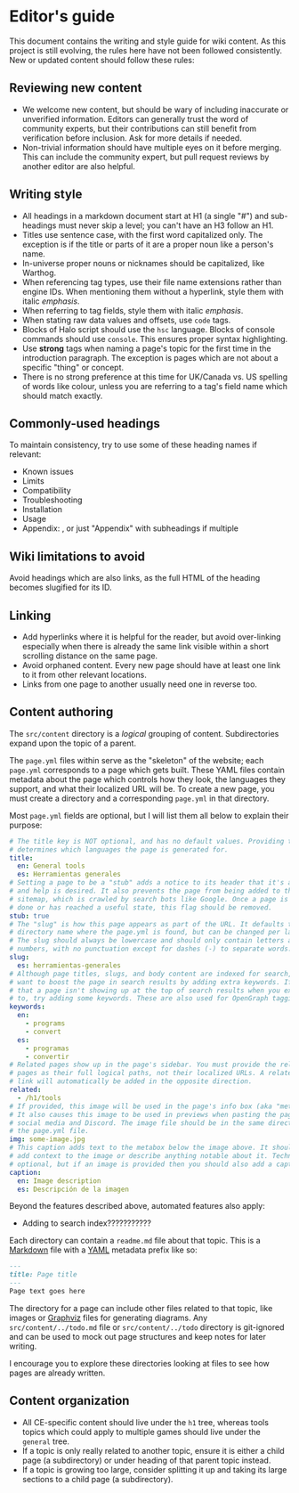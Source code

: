 # Editor's guide
This document contains the writing and style guide for wiki content. As this project is still evolving, the rules here have not been followed consistently. New or updated content should follow these rules:

## Reviewing new content
* We welcome new content, but should be wary of including inaccurate or unverified information. Editors can generally trust the word of community experts, but their contributions can still benefit from verification before inclusion. Ask for more details if needed.
* Non-trivial information should have multiple eyes on it before merging. This can include the community expert, but pull request reviews by another editor are also helpful.

## Writing style
* All headings in a markdown document start at H1 (a single "#") and sub-headings must never skip a level; you can't have an H3 follow an H1.
* Titles use sentence case, with the first word capitalized only. The exception is if the title or parts of it are a proper noun like a person's name.
* In-universe proper nouns or nicknames should be capitalized, like Warthog.
* When referencing tag types, use their file name extensions rather than engine IDs. When mentioning them without a hyperlink, style them with italic _emphasis_.
* When referring to tag fields, style them with italic _emphasis_.
* When stating raw data values and offsets, use `code` tags.
* Blocks of Halo script should use the `hsc` language. Blocks of console commands should use `console`. This ensures proper syntax highlighting.
* Use **strong** tags when naming a page's topic for the first time in the introduction paragraph. The exception is pages which are not about a specific "thing" or concept.
* There is no strong preference at this time for UK/Canada vs. US spelling of words like colour, unless you are referring to a tag's field name which should match exactly.

## Commonly-used headings
To maintain consistency, try to use some of these heading names if relevant:

* Known issues
* Limits
* Compatibility
* Troubleshooting
* Installation
* Usage
* Appendix: <heading>, or just "Appendix" with subheadings if multiple

## Wiki limitations to avoid
Avoid headings which are also links, as the full HTML of the heading becomes slugified for its ID.

## Linking
* Add hyperlinks where it is helpful for the reader, but avoid over-linking especially when there is already the same link visible within a short scrolling distance on the same page.
* Avoid orphaned content. Every new page should have at least one link to it from other relevant locations.
* Links from one page to another usually need one in reverse too.

## Content authoring
The `src/content` directory is a _logical_ grouping of content. Subdirectories expand upon the topic of a parent.

The `page.yml` files within serve as the "skeleton" of the website; each `page.yml` corresponds to a page which gets built. These YAML files contain metadata about the page which controls how they look, the languages they support, and what their localized URL will be. To create a new page, you must create a directory and a corresponding `page.yml` in that directory.

Most `page.yml` fields are optional, but I will list them all below to explain their purpose:

```yaml
# The title key is NOT optional, and has no default values. Providing this
# determines which languages the page is generated for.
title:
  en: General tools
  es: Herramientas generales
# Setting a page to be a "stub" adds a notice to its header that it's a WIP
# and help is desired. It also prevents the page from being added to the
# sitemap, which is crawled by search bots like Google. Once a page is mostly
# done or has reached a useful state, this flag should be removed.
stub: true
# The "slug" is how this page appears as part of the URL. It defaults to the
# directory name where the page.yml is found, but can be changed per language.
# The slug should always be lowercase and should only contain letters and
# numbers, with no punctuation except for dashes (-) to separate words.
slug:
  es: herramientas-generales
# Although page titles, slugs, and body content are indexed for search, you may
# want to boost the page in search results by adding extra keywords. If you find
# that a page isn't showing up at the top of search results when you expect it
# to, try adding some keywords. These are also used for OpenGraph tagging.
keywords:
  en:
    - programs
    - convert
  es:
    - programas
    - convertir
# Related pages show up in the page's sidebar. You must provide the related
# pages as their full logical paths, not their localized URLs. A related page
# link will automatically be added in the opposite direction.
related:
  - /h1/tools
# If provided, this image will be used in the page's info box (aka "metabox").
# It also causes this image to be used in previews when pasting the page into
# social media and Discord. The image file should be in the same directory as
# the page.yml file.
img: some-image.jpg
# This caption adds text to the metabox below the image above. It should
# add context to the image or describe anything notable about it. Technically
# optional, but if an image is provided then you should also add a caption.
caption:
  en: Image description
  es: Descripción de la imagen
```


Beyond the features described above, automated features also apply:

* Adding to search index???????????

Each directory can contain a `readme.md` file about that topic. This is a [Markdown](https://www.markdownguide.org/) file with a [YAML](https://en.wikipedia.org/wiki/YAML) metadata prefix like so:

```md
---
title: Page title
---
Page text goes here
```

The directory for a page can include other files related to that topic, like images or [Graphviz](https://graphviz.org/) files for generating diagrams. Any `src/content/../todo.md` file or `src/content/../todo` directory is git-ignored and can be used to mock out page structures and keep notes for later writing.

I encourage you to explore these directories looking at files to see how pages are already written.

## Content organization
* All CE-specific content should live under the `h1` tree, whereas tools topics which could apply to multiple games should live under the `general` tree.
* If a topic is only really related to another topic, ensure it is either a child page (a subdirectory) or under heading of that parent topic instead.
* If a topic is growing too large, consider splitting it up and taking its large sections to a child page (a subdirectory).
